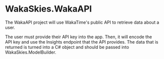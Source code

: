 ﻿# WakaSkies.WakaAPI
The WakaAPI project will use WakaTime's public API to retrieve data about a user.

The user must provide their API key into the app. 
Then, it will encode the API key and use the Insights endpoint that the API provides.
The data that is returned is turned into a C# object and should be passed into WakaSkies.ModelBuilder.